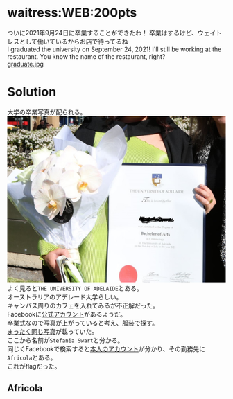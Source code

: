 # waitress:WEB:200pts
ついに2021年9月24日に卒業することができたわ！ 卒業はするけど、ウェイトレスとして働いているからお店で待ってるね  
I graduated the university on September 24, 2021! I'll still be working at the restaurant. You know the name of the restaurant, right?  
[graduate.jpg](graduate.jpg)  

# Solution
大学の卒業写真が配られる。  
![graduate.jpg](graduate.jpg)  
よく見ると`THE UNIVERSITY OF ADELAIDE`とある。  
オーストラリアのアデレード大学らしい。  
キャンパス周りのカフェを入れてみるが不正解だった。  
Facebookに[公式アカウント](https://www.facebook.com/uniofadelaide)があるようだ。  
卒業式なので写真が上がっていると考え、服装で探す。  
[まったく同じ写真](https://www.facebook.com/uniofadelaide/photos/pcb.10160215127565400/10160215126625400)が載っていた。  
ここから名前が`Stefania Swart`と分かる。  
同じくFacebookで検索すると[本人のアカウント]()が分かり、その勤務先に`Africola`とある。  
これがflagだった。  

## Africola